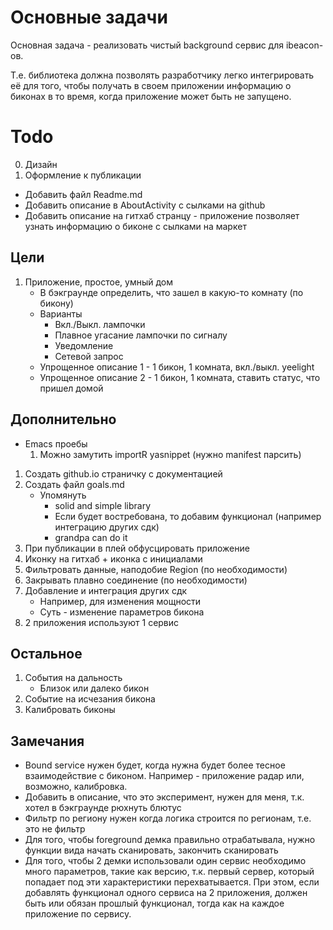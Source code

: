 Основные задачи
===============

Основная задача - реализовать чистый background сервис для ibeacon-ов.

Т.е. библиотека должна позволять разработчику легко интегрировать её для того, чтобы получать в своем приложении информацию о биконах в то время, когда приложение может быть не запущено.

Todo
====

0. Дизайн
1. Оформление к публикации
  * Добавить файл Readme.md
  * Добавить описание в AboutActivity с сылками на github
  * Добавить описание на гитхаб странцу - приложение позволяет узнать информацию о биконе с сылками на маркет

Цели
----

1. Приложение, простое, умный дом
   * В бэкграунде определить, что зашел в какую-то комнату (по бикону)
   * Варианты
     * Вкл./Выкл. лампочки
     * Плавное угасание лампочки по сигналу
     * Уведомление
     * Сетевой запрос
   * Упрощенное описание 1 - 1 бикон, 1 комната, вкл./выкл. yeelight
   * Упрощенное описание 2 - 1 бикон, 1 комната, ставить статус, что пришел домой

Дополнительно
-------------

* Emacs проебы
  1. Можно замутить importR yasnippet (нужно manifest парсить)

1. Создать github.io страничку с документацией
2. Создать файл goals.md
   * Упомянуть
     * solid and simple library
     * Если будет востребована, то добавим функционал (например интеграцию других сдк)
     * grandpa can do it
3. При публикации в плей обфусцировать приложение
4. Иконку на гитхаб + иконка с инициалами
5. Фильтровать данные, наподобие Region (по необходимости)
6. Закрывать плавно соединение (по необходимости)
7. Добавление и интеграция других сдк
   * Например, для изменения мощности
   * Суть - изменение параметров бикона
8. 2 приложения используют 1 сервис

Остальное
---------

1. События на дальность
   * Близок или далеко бикон
2. Событие на исчезания бикона
3. Калибровать биконы

Замечания
---------

* Bound service нужен будет, когда нужна будет более тесное взаимодействие с биконом. Например - приложение радар или, возможно, калибровка.
* Добавить в описание, что это эксперимент, нужен для меня, т.к. хотел в бэкграунде рюхнуть блютус
* Фильтр по региону нужен когда логика строится по регионам, т.е. это не фильтр
* Для того, чтобы foreground демка правильно отрабатывала, нужно функции вида начать сканировать, закончить сканировать
* Для того, чтобы 2 демки использовали один сервис необходимо много параметров, такие как версию, т.к. первый сервер, который попадает под эти характеристики перехватывается. При этом, если добавлять функционал одного сервиса на 2 приложения, должен быть или обязан прошлый функционал, тогда как на каждое приложение по сервису.
